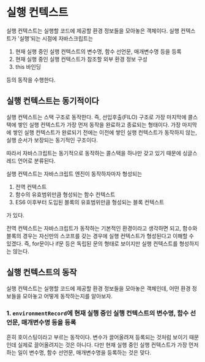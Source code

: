 # 실행 컨텍스트

실행 컨텍스트는 실행할 코드에 제공할 환경 정보들을 모아놓은 객체이다. 실행 컨텍스트가 '실행'되는 시점에 자바스크립트는

1. 현재 실행 중인 실행 컨텍스트의 변수명, 함수 선언문, 매개변수명 등을 등록
2. 현재 실행 중인 실행 컨텍스트가 참조할 외부 환경 정보 구성
3. this 바인딩

등의 동작을 수행한다.

## 실행 컨텍스트는 동기적이다

실행 컨텍스트는 스택 구조로 동작한다. 즉, 선입후출(FILO) 구조로 가장 마지막에 콜스택에 쌓인 실행 컨텍스트가 가장 먼저 동작을 완료하고 종료되는 형태이다. 가장 마지막에 쌓인 실행 컨텍스트가 완료되기 전에는 이전에 쌓인 실행 컨텍스트가 동작하지 않는, 실행 순서가 보장되는 동기적인 구조이다.

따라서 자바스크립트는 동기적으로 동작하는 콜스택을 하나만 갖고 있기 때문에 싱글스레드 언어로 분류된다.

실행 컨텍스트는 자바스크립트 엔진이 동작하자마자 형성되는

1. 전역 컨텍스트
2. 함수의 유효범위만큼 형성되는 함수 컨텍스트
3. ES6 이후부터 도입된 블록의 유효범위만큼 형성되는 블록 컨텍스트

가 있다.

전역 컨텍스트는 자바스크립트가 동작하는 기본적인 환경이라고 생각하면 되고, 함수와 블록의 경우는 자신만의 스코프를 갖는 경우에 실행 컨텍스트가 형성된다고 이해할 수 있겠다. 즉, for문이나 if문 등은 독립된 문의 형태로 보이지만 실행 컨텍스트를 형성하지는 않는다.

## 실행 컨텍스트의 동작

실행 컨텍스트는 실행할 코드에 제공할 환경 정보들을 모아놓은 객체인데, 어떤 환경 정보들을 모아놓고 어떻게 동작하는지를 알아보자.

### 1. `environmentRecord`에 현재 실행 중인 실행 컨텍스트의 변수명, 함수 선언문, 매개변수명 등을 등록

흔히 호이스팅이라고 부르는 동작이다. 변수가 끌어올려져 등록되는 것처럼 보이기 때문인데 실제로 끌어올려지는 것은 아니다. 다만 현재 실행 중인 실행 컨텍스트가 가장 먼저 하는 일이 변수명, 함수 선언문, 매개변수명을 등록하는 것은 맞다.

